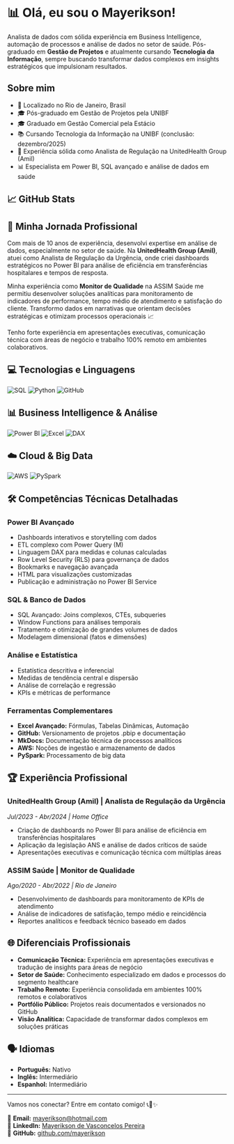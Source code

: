 # **📊 Olá, eu sou o Mayerikson!**

Analista de dados com sólida experiência em Business Intelligence, automação de processos e análise de dados no setor de saúde. Pós-graduado em **Gestão de Projetos** e atualmente cursando **Tecnologia da Informação**, sempre buscando transformar dados complexos em insights estratégicos que impulsionam resultados.

## **Sobre mim**
* 📍 Localizado no Rio de Janeiro, Brasil
* 🎓 Pós-graduado em Gestão de Projetos pela UNIBF
* 🎓 Graduado em Gestão Comercial pela Estácio
* 📚 Cursando Tecnologia da Informação na UNIBF (conclusão: dezembro/2025)
* 💼 Experiência sólida como Analista de Regulação na UnitedHealth Group (Amil)
* 📊 Especialista em Power BI, SQL avançado e análise de dados em saúde


## **📈 GitHub Stats**
<!-- Você pode adicionar suas estatísticas do GitHub aqui -->

## **💼 Minha Jornada Profissional**
Com mais de 10 anos de experiência, desenvolvi expertise em análise de dados, especialmente no setor de saúde. Na **UnitedHealth Group (Amil)**, atuei como Analista de Regulação da Urgência, onde criei dashboards estratégicos no Power BI para análise de eficiência em transferências hospitalares e tempos de resposta.

Minha experiência como **Monitor de Qualidade** na ASSIM Saúde me permitiu desenvolver soluções analíticas para monitoramento de indicadores de performance, tempo médio de atendimento e satisfação do cliente. Transformo dados em narrativas que orientam decisões estratégicas e otimizam processos operacionais 📈

Tenho forte experiência em apresentações executivas, comunicação técnica com áreas de negócio e trabalho 100% remoto em ambientes colaborativos.

## **💻 Tecnologias e Linguagens**
![SQL](https://img.shields.io/badge/SQL-025E8C?style=for-the-badge&logo=mysql&logoColor=white)
![Python](https://img.shields.io/badge/Python-3776AB?style=for-the-badge&logo=python&logoColor=white)
![GitHub](https://img.shields.io/badge/GitHub-181717?style=for-the-badge&logo=github&logoColor=white)

## **📊 Business Intelligence & Análise**
![Power BI](https://img.shields.io/badge/Power%20BI-F2C811?style=for-the-badge&logo=powerbi&logoColor=white)
![Excel](https://img.shields.io/badge/Microsoft_Excel-217346?style=for-the-badge&logo=microsoft-excel&logoColor=ffffff)
![DAX](https://img.shields.io/badge/DAX-F2C811?style=for-the-badge&logo=powerbi&logoColor=white)

## **☁️ Cloud & Big Data**
![AWS](https://img.shields.io/badge/Amazon_AWS-FF9900?style=for-the-badge&logo=amazonaws&logoColor=white)
![PySpark](https://img.shields.io/badge/Apache_Spark-E25A1C?style=for-the-badge&logo=apache-spark&logoColor=white)

## **🛠️ Competências Técnicas Detalhadas**

### **Power BI Avançado**
- Dashboards interativos e storytelling com dados
- ETL complexo com Power Query (M)
- Linguagem DAX para medidas e colunas calculadas
- Row Level Security (RLS) para governança de dados
- Bookmarks e navegação avançada
- HTML para visualizações customizadas
- Publicação e administração no Power BI Service

### **SQL & Banco de Dados**
- SQL Avançado: Joins complexos, CTEs, subqueries
- Window Functions para análises temporais
- Tratamento e otimização de grandes volumes de dados
- Modelagem dimensional (fatos e dimensões)

### **Análise e Estatística**
- Estatística descritiva e inferencial
- Medidas de tendência central e dispersão
- Análise de correlação e regressão
- KPIs e métricas de performance

### **Ferramentas Complementares**
- **Excel Avançado:** Fórmulas, Tabelas Dinâmicas, Automação
- **GitHub:** Versionamento de projetos .pbip e documentação
- **MkDocs:** Documentação técnica de processos analíticos
- **AWS:** Noções de ingestão e armazenamento de dados
- **PySpark:** Processamento de big data

## **🏆 Experiência Profissional**
### **UnitedHealth Group (Amil)** | Analista de Regulação da Urgência
*Jul/2023 - Abr/2024 | Home Office*
- Criação de dashboards no Power BI para análise de eficiência em transferências hospitalares
- Aplicação da legislação ANS e análise de dados críticos de saúde
- Apresentações executivas e comunicação técnica com múltiplas áreas

### **ASSIM Saúde** | Monitor de Qualidade  
*Ago/2020 - Abr/2022 | Rio de Janeiro*
- Desenvolvimento de dashboards para monitoramento de KPIs de atendimento
- Análise de indicadores de satisfação, tempo médio e reincidência
- Reportes analíticos e feedback técnico baseado em dados

## **🌐 Diferenciais Profissionais**
- **Comunicação Técnica:** Experiência em apresentações executivas e tradução de insights para áreas de negócio
- **Setor de Saúde:** Conhecimento especializado em dados e processos do segmento healthcare
- **Trabalho Remoto:** Experiência consolidada em ambientes 100% remotos e colaborativos
- **Portfólio Público:** Projetos reais documentados e versionados no GitHub
- **Visão Analítica:** Capacidade de transformar dados complexos em soluções práticas

## **🗣️ Idiomas**
- **Português:** Nativo
- **Inglês:** Intermediário
- **Espanhol:** Intermediário

---

Vamos nos conectar? Entre em contato comigo! 📞💼✨

📧 **Email:** [mayerikson@hotmail.com](mailto:mayerikson@hotmail.com)  
🔗 **LinkedIn:** [Mayerikson de Vasconcelos Pereira](https://www.linkedin.com/in/mayerikson-de-vasconcelos-pereira)  
💼 **GitHub:** [github.com/mayerikson](https://github.com/mayerikson)  

